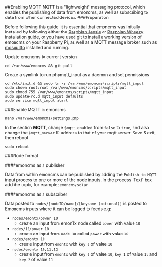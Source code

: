 ##Enabling MQTT
MQTT is a "lightweight" messaging protocol, which enables the publishing of data from emoncms, as well as subscribing to data from
other connected devices.
###Preparation

Before following this guide, it is essential that emoncms was initially installed by following either the [Raspbian Jessie](readme.md) or [Raspbian Wheezy](install_Wheezy.md) installation guide, or you have used git to install a working version of emoncms on your Raspberry Pi, as well as a MQTT message broker such as [mosquitto](http://mosquitto.org/) installed and running.

Update emoncms to current version

    cd /var/www/emoncms && git pull

Create a symlink to run phpmqtt_input as a daemon and set permissions

    cd /etc/init.d && sudo ln -s /var/www/emoncms/scripts/mqtt_input
    sudo chown root:root /var/www/emoncms/scripts/mqtt_input
    sudo chmod 755 /var/www/emoncms/scripts/mqtt_input
    sudo update-rc.d mqtt_input defaults
    sudo service mqtt_input start

###Enable MQTT in emoncms

    nano /var/www/emoncms/settings.php

In the section **MQTT**, change `$mqtt_enabled` from `false` to `true`, and also change the `$mqtt_server` IP address to that of your mqtt
server.
Save & exit, then reboot

    sudo reboot

###Node format

####emoncms as a publisher

Data from within emoncms can be published by adding the `Publish to MQTT` input process to one or more of the node inputs.
In the process 'Text' box add the topic, for example; `emoncms/solar`

####emoncms as a subscriber

Data posted to `nodes/[nodeID/name]/[keyname (optional)]` is posted to Emoncms inputs where it can be logged to feeds e.g:

* `nodes/emontx/power 10` 
    * create an input from emonTx node called `power` with value `10`  
* `nodes/10/power 10` 
    * create an input from `node 10` called `power` with value `10`
* `nodes/emontx 10` 
    * create input from `emontx` with `key 0` of value `10`
* `nodes/emontx 10,11,12`
    * create input from `emontx` with `key 0` of value `10`, `key 1` of value `11` and `key 2` of value `11`

